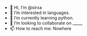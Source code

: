 - 👋 Hi, I’m @sirxa
- 👀 I’m interested in languages.
- 🌱 I’m currently learning python.
- 💞️ I’m looking to collaborate on _____
- 📫 How to reach me: Nowhere

<!---
sirxa/sirxa is a ✨ special ✨ repository because its `README.md` (this file) appears on your GitHub profile.
You can click the Preview link to take a look at your changes.
--->
